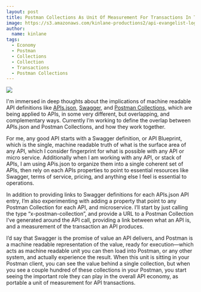 ```yaml
---
layout: post
title: Postman Collections As Unit Of Measurement For Transactions In The API Economy
image: https://s3.amazonaws.com/kinlane-productions2/api-evangelist-logos/api-evangelist-butterfly-vertical.png
author:
  name: kinlane
tags:
  - Economy
  - Postman
  - Collections
  - Collection
  - Transactions
  - Postman Collections
---
```

[![](https://s3.amazonaws.com/kinlane-productions2/api-evangelist/postman/postman-logo.png)](https://www.getpostman.com/)

I'm immersed in deep thoughts about the implications of machine readable API definitions like [APIs.json](http://apisjson.org), [Swagger](http://swagger.io), and [Postman Collections,](https://www.getpostman.com/docs/collections) which are being applied to APIs, in some very different, but overlapping, and complementary ways. Currently I’m working to define the overlap between APIs.json and Postman Collections, and how they work together.

For me, any good API starts with a Swagger definition, or API Blueprint, which is the single, machine readable truth of what is the surface area of any API, which I consider fingerprint for what is possible with any API or micro service. Additionally when I am working with any API, or stack of APIs, I am using APis.json to organize them into a single coherent set of APIs, then rely on each APIs properties to point to essential resources like Swagger, terms of service, pricing, and anything else I feel is essential to operations.

In addition to providing links to Swagger definitions for each APIs.json API entry, I’m also experimenting with adding a property that point to any Postman Collection for each API, and microservice. I’ll start by just calling the type “x-postman-collection”, and provide a URL to a Postman Collection I’ve generated around the API call, providing a link between what an API is, and a measurement of the transaction an API produces.

I’d say that Swagger is the promise of value an API delivers, and Postman is a machine readable representation of the value, ready for execution—which acts as machine readable unit you can then load into Postman, or any other system, and actually experience the result. When this unit is sitting in your Postman client, you can see the value behind a single collection, but when you see a couple hundred of these collections in your Postman, you start seeing the important role they can play in the overall API economy, as portable a unit of measurement for API transactions.